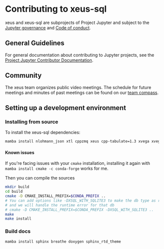 # Contributing to xeus-sql

xeus and xeus-sql are subprojects of Project Jupyter and subject to the [Jupyter governance](https://github.com/jupyter/governance) and [Code of conduct](https://github.com/jupyter/governance/blob/master/conduct/code_of_conduct.md).

## General Guidelines

For general documentation about contributing to Jupyter projects, see the [Project Jupyter Contributor Documentation](https://jupyter.readthedocs.io/en/latest/contributor/content-contributor.html).

## Community

The xeus team organizes public video meetings. The schedule for future meetings and minutes of past meetings can be found on our [team compass](https://jupyter-xeus.github.io/).

## Setting up a development environment

### Installing from source

To install the xeus-sql dependencies:

```bash
mamba install nlohmann_json xtl cppzmq xeus cpp-tabulate=1.3 xvega xvega-bindings xproperty jupyterlab soci-core compilers cmake -c conda-forge
```

#### Known issues

If you're facing issues with your `cmake` installation, installing it again with `mamba install cmake -c conda-forge` works for me.

Then you can compile the sources

```bash
mkdir build
cd build
cmake -D CMAKE_INSTALL_PREFIX=$CONDA_PREFIX ..
# You can add options like -DXSQL_WITH_SQLITE3 to make the db type as required
# and we will handle the runtime error for that db
# cmake -D CMAKE_INSTALL_PREFIX=$CONDA_PREFIX -DXSQL_WITH_SQLITE3 ..
make
make install
```

### Build docs

```
mamba install sphinx breathe doxygen sphinx_rtd_theme
```
